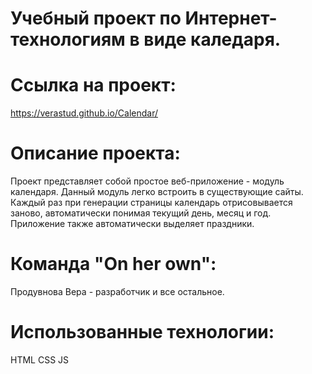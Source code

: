 # Учебный проект по Интернет-технологиям в виде каледаря.

# Ссылка на проект:
https://verastud.github.io/Calendar/

# Описание проекта:
Проект представляет собой простое веб-приложение - модуль календаря. Данный модуль легко встроить в существующие сайты. Каждый раз при генерации страницы календарь отрисовывается заново, автоматически понимая текущий день, месяц и год. Приложение также автоматически выделяет праздники.

# Команда "On her own":
Продувнова Вера - разработчик и все остальное.

# Использованные технологии:
HTML
CSS
JS
